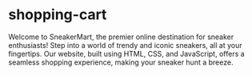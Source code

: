 # shopping-cart
Welcome to SneakerMart, the premier online destination for sneaker enthusiasts! Step into a world of trendy and iconic sneakers, all at your fingertips. Our website, built using HTML, CSS, and JavaScript, offers a seamless shopping experience, making your sneaker hunt a breeze.
